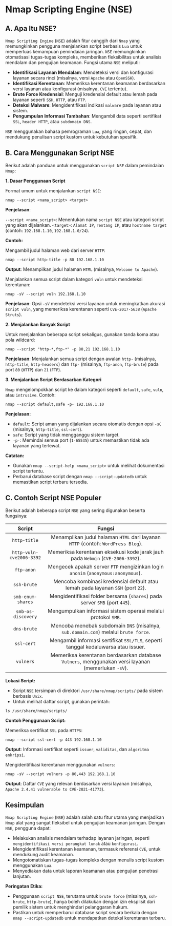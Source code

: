 # Nmap Scripting Engine (NSE)

## A. Apa Itu NSE?

`Nmap Scripting Engine` (`NSE`) adalah fitur canggih dari `Nmap` yang memungkinkan pengguna menjalankan script berbasis `Lua` untuk memperluas kemampuan pemindaian jaringan. `NSE` memungkinkan otomatisasi tugas-tugas kompleks, memberikan fleksibilitas untuk analisis mendalam dan pengujian keamanan. Fungsi utama `NSE` meliputi:
- **Identifikasi Layanan Mendalam**: Mendeteksi versi dan konfigurasi layanan secara rinci (misalnya, versi `Apache` atau `OpenSSH`).
- **Identifikasi Kerentanan**: Memeriksa kerentanan keamanan berdasarkan versi layanan atau konfigurasi (misalnya, `CVE` tertentu).
- **Brute Force Kredensial**: Menguji kredensial default atau lemah pada layanan seperti `SSH`, `HTTP`, atau `FTP`.
- **Deteksi Malware**: Mengidentifikasi indikasi `malware` pada layanan atau sistem.
- **Pengumpulan Informasi Tambahan**: Mengambil data seperti sertifikat `SSL`, `header HTTP`, atau `subdomain DNS`.

`NSE` menggunakan bahasa pemrograman `Lua`, yang ringan, cepat, dan mendukung penulisan script kustom untuk kebutuhan spesifik.

## B. Cara Menggunakan Script NSE

Berikut adalah panduan untuk menggunakan `script NSE` dalam pemindaian `Nmap`:

**1. Dasar Penggunaan Script**

   Format umum untuk menjalankan `script NSE`:

   ```
   nmap --script <nama_script> <target>
   ```

   **Penjelasan**:

   `--script <nama_script>`: Menentukan nama `script NSE` atau kategori script yang akan dijalankan.
   `<target>`: `Alamat IP`, `rentang IP`, atau `hostname target` (contoh: `192.168.1.10`, `192.168.1.0/24`).

   **Contoh:**

   Mengambil judul halaman web dari server `HTTP`:

   ```
   nmap --script http-title -p 80 192.168.1.10
   ```

   **Output**: Menampilkan judul halaman `HTML` (misalnya, `Welcome to Apache`).

   Menjalankan semua script dalam kategori `vuln` untuk mendeteksi kerentanan:

   ```
   nmap -sV --script vuln 192.168.1.10
   ```

   **Penjelasan**: Opsi `-sV` mendeteksi versi layanan untuk meningkatkan akurasi `script vuln`, yang memeriksa kerentanan seperti `CVE-2017-5638` (`Apache Struts`).

**2. Menjalankan Banyak Script**

   Untuk menjalankan beberapa script sekaligus, gunakan tanda koma atau pola wildcard:

   ```
   nmap --script "http-*,ftp-*" -p 80,21 192.168.1.10
   ```

   **Penjelasan**: Menjalankan semua script dengan awalan `http-` (misalnya, `http-title`, `http-headers`) dan `ftp-` (misalnya, `ftp-anon`, `ftp-brute`) pada port `80` (`HTTP`) dan `21` (`FTP`).

**3. Menjalankan Script Berdasarkan Kategori**

   `Nmap` mengelompokkan script ke dalam kategori seperti `default`, `safe`, `vuln`, atau `intrusive`. Contoh:

   ```
   nmap --script default,safe -p- 192.168.1.10
   ```

   **Penjelasan:**
   - `default`: Script aman yang dijalankan secara otomatis dengan opsi `-sC` (misalnya, `http-title`, `ssl-cert`).
   - `safe`: Script yang tidak mengganggu sistem target.
   - `-p-`: Memindai semua port (`1-65535`) untuk memastikan tidak ada layanan yang terlewat.

   **Catatan:**
   - Gunakan `nmap --script-help <nama_script>` untuk melihat dokumentasi script tertentu.
   - Perbarui database script dengan `nmap --script-updatedb` untuk memastikan script terbaru tersedia.


## C. Contoh Script NSE Populer

Berikut adalah beberapa script `NSE` yang sering digunakan beserta fungsinya:

| Script | Fungsi |
|:--:|:--:|
| `http-title` | Menampilkan judul halaman `HTML` dari layanan `HTTP` (contoh: `WordPress Blog`). |
| `http-vuln-cve2006-3392` | Memeriksa kerentanan eksekusi kode jarak jauh pada `Webmin` (`CVE-2006-3392`). |
| `ftp-anon` | Mengecek apakah server `FTP` mengizinkan login `anonim` (`anonymous:anonymous`). |
| `ssh-brute` | Mencoba kombinasi kredensial default atau lemah pada layanan `SSH` (port `22`). |
| `smb-enum-shares` | Mengidentifikasi folder bersama (`shares`) pada server `SMB` (port `445`). |
| `smb-os-discovery` | Mengumpulkan informasi sistem operasi melalui protokol `SMB`. |
| `dns-brute` | Mencoba menebak subdomain `DNS` (misalnya, `sub.domain.com`) melalui `brute force`. |
| `ssl-cert` | Mengambil informasi sertifikat `SSL/TLS`, seperti tanggal kedaluwarsa atau issuer. |
| `vulners` | Memeriksa kerentanan berdasarkan database `Vulners`, menggunakan versi layanan (memerlukan `-sV`). |

**Lokasi Script:**
- Script `NSE` tersimpan di direktori `/usr/share/nmap/scripts/` pada sistem berbasis `Unix`.
- Untuk melihat daftar script, gunakan perintah:

```
ls /usr/share/nmap/scripts/
```

**Contoh Penggunaan Script:**

Memeriksa sertifikat `SSL` pada `HTTPS`:

```
nmap --script ssl-cert -p 443 192.168.1.10
```

**Output**: Informasi sertifikat seperti `issuer`, `validitas`, dan `algoritma enkripsi`.

Mengidentifikasi kerentanan menggunakan `vulners`:

```
nmap -sV --script vulners -p 80,443 192.168.1.10
```

**Output**: Daftar `CVE` yang relevan berdasarkan versi layanan (misalnya, `Apache 2.4.41 vulnerable to CVE-2021-41773`).

## Kesimpulan

`Nmap Scripting Engine` (`NSE`) adalah salah satu fitur utama yang menjadikan `Nmap` alat yang sangat fleksibel untuk pengujian keamanan jaringan. Dengan `NSE`, pengguna dapat:
- Melakukan analisis mendalam terhadap layanan jaringan, seperti `mengidentifikasi versi perangkat lunak` atau `konfigurasi`.
- Mengidentifikasi kerentanan keamanan, termasuk referensi `CVE`, untuk mendukung audit keamanan.
- Mengotomatiskan tugas-tugas kompleks dengan menulis script kustom menggunakan `Lua`.
- Menyediakan data untuk laporan keamanan atau pengujian penetrasi lanjutan.

**Peringatan Etika:**
- Penggunaan `script NSE`, terutama untuk `brute force` (misalnya, `ssh-brute`, `http-brute`), hanya boleh dilakukan dengan izin eksplisit dari pemilik sistem untuk menghindari pelanggaran hukum.
- Pastikan untuk memperbarui database script secara berkala dengan `nmap --script-updatedb` untuk mendapatkan deteksi kerentanan terbaru.

